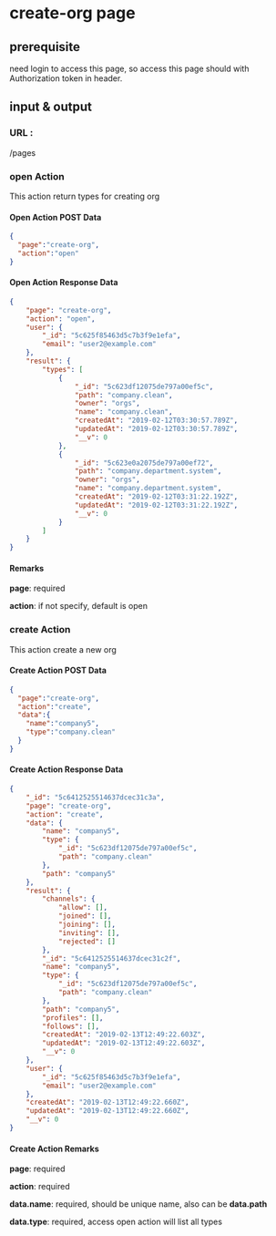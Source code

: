 # create-org page

## prerequisite

need login to access this page, so access this page should with Authorization token in header.

## input & output

### URL :

/pages

### open Action

This action return types for creating org

#### Open Action POST Data

```JSON
{
  "page":"create-org",
  "action":"open"
}
```

#### Open Action Response Data

```JSON
{
    "page": "create-org",
    "action": "open",
    "user": {
        "_id": "5c625f85463d5c7b3f9e1efa",
        "email": "user2@example.com"
    },
    "result": {
        "types": [
            {
                "_id": "5c623df12075de797a00ef5c",
                "path": "company.clean",
                "owner": "orgs",
                "name": "company.clean",
                "createdAt": "2019-02-12T03:30:57.789Z",
                "updatedAt": "2019-02-12T03:30:57.789Z",
                "__v": 0
            },
            {
                "_id": "5c623e0a2075de797a00ef72",
                "path": "company.department.system",
                "owner": "orgs",
                "name": "company.department.system",
                "createdAt": "2019-02-12T03:31:22.192Z",
                "updatedAt": "2019-02-12T03:31:22.192Z",
                "__v": 0
            }
        ]
    }
}
````

#### Remarks

**page**: required

**action**: if not specify, default is open

### create Action

This action create a new org

#### Create Action POST Data

```JSON
{
  "page":"create-org",
  "action":"create",
  "data":{
    "name":"company5",
    "type":"company.clean"
  }
}
```

#### Create Action Response Data

```JSON
{
    "_id": "5c6412525514637dcec31c3a",
    "page": "create-org",
    "action": "create",
    "data": {
        "name": "company5",
        "type": {
            "_id": "5c623df12075de797a00ef5c",
            "path": "company.clean"
        },
        "path": "company5"
    },
    "result": {
        "channels": {
            "allow": [],
            "joined": [],
            "joining": [],
            "inviting": [],
            "rejected": []
        },
        "_id": "5c6412525514637dcec31c2f",
        "name": "company5",
        "type": {
            "_id": "5c623df12075de797a00ef5c",
            "path": "company.clean"
        },
        "path": "company5",
        "profiles": [],
        "follows": [],
        "createdAt": "2019-02-13T12:49:22.603Z",
        "updatedAt": "2019-02-13T12:49:22.603Z",
        "__v": 0
    },
    "user": {
        "_id": "5c625f85463d5c7b3f9e1efa",
        "email": "user2@example.com"
    },
    "createdAt": "2019-02-13T12:49:22.660Z",
    "updatedAt": "2019-02-13T12:49:22.660Z",
    "__v": 0
}
````

#### Create Action Remarks

**page**: required

**action**: required

**data.name**: required, should be unique name, also can be **data.path**

**data.type**: required, access open action will list all types
